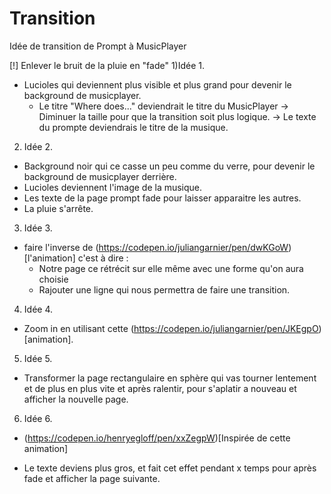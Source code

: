 # Transition

Idée de transition de Prompt à MusicPlayer

[!] Enlever le bruit de la pluie en "fade"
1)Idée 1.
  * Lucioles qui deviennent plus visible et plus grand pour devenir le background de musicplayer.
    * Le titre "Where does..." deviendrait le titre du MusicPlayer
      -> Diminuer la taille pour que la transition soit plus logique.
      -> Le texte du prompte deviendrais le titre de la musique.
2) Idée 2.
  * Background noir qui ce casse un peu comme du verre, pour devenir le background de musicplayer derrière.
  * Lucioles deviennent l'image de la musique.
  * Les texte de la page prompt fade pour laisser apparaitre les autres.
  * La pluie s'arrête.

3) Idée 3.
  * faire l'inverse de (https://codepen.io/juliangarnier/pen/dwKGoW)[l'animation] c'est à dire :
    - Notre page ce rétrécit sur elle même avec une forme qu'on aura choisie
    - Rajouter une ligne qui nous permettra de faire une transition.

4) Idée 4.
  * Zoom in en utilisant cette (https://codepen.io/juliangarnier/pen/JKEgpO)[animation].

5) Idée 5.
  * Transformer la page rectangulaire en sphère qui vas tourner lentement et de plus en plus vite et après ralentir, pour s'aplatir a nouveau et afficher la nouvelle page.

6) Idée 6.
  * (https://codepen.io/henryegloff/pen/xxZegpW)[Inspirée de cette animation]
  - Le texte deviens plus gros, et fait cet effet pendant x temps pour après fade et afficher la page suivante.


